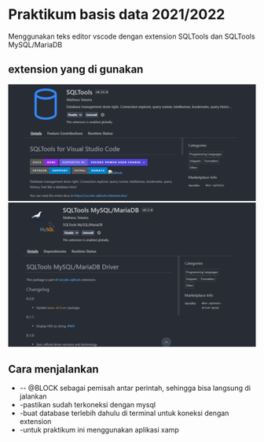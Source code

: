 # Praktikum basis data 2021/2022
Menggunakan teks editor vscode dengan extension SQLTools dan SQLTools MySQL/MariaDB
## extension yang di gunakan
<img src="img/extension1.PNG">
<img src="img/extension2.PNG">

## Cara menjalankan
* -- @BLOCK sebagai pemisah antar perintah, sehingga bisa langsung di jalankan
* -pastikan sudah terkoneksi dengan mysql
* -buat database terlebih dahulu di terminal untuk koneksi dengan extension
* -untuk praktikum ini menggunakan aplikasi xamp